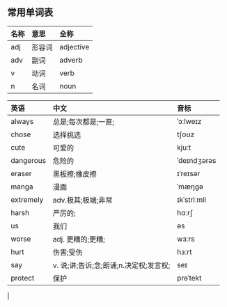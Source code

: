 ## 常用单词表

|名称|意思|全称
|:---|:---|:---
|adj|形容词|adjective
|adv|副词|adverb
|v|动词|verb
|n|名词|noun


|英语|中文|音标
|:---|:---|:---
|always|总是;每次都是;一直;|ˈɔːlweɪz
|chose|选择挑选|tʃoʊz
|cute|可爱的|kjuːt
|dangerous|危险的|ˈdeɪndʒərəs
|eraser|黑板擦;橡皮擦|ɪˈreɪsər
|manga|漫画|ˈmæŋɡə
|extremely|adv.极其;极端;非常|ɪkˈstriːmli
|harsh| 严厉的;|hɑːrʃ
|us|我们|əs|
|worse|adj. 更糟的;更糟;|wɜːrs
|hurt|伤害;受伤|hɜːrt
|say|v. 说;讲;告诉;念;朗诵;n.决定权;发言权;|seɪ
|protect|保护|prəˈtekt|protecting
|